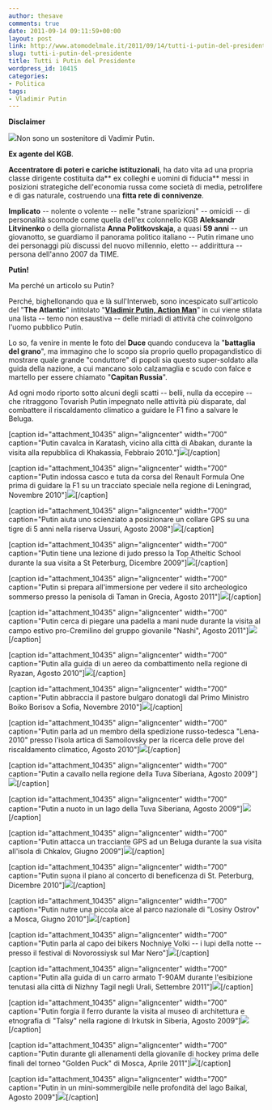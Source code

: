 ```yaml
---
author: thesave
comments: true
date: 2011-09-14 09:11:59+00:00
layout: post
link: http://www.atomodelmale.it/2011/09/14/tutti-i-putin-del-presidente/
slug: tutti-i-putin-del-presidente
title: Tutti i Putin del Presidente
wordpress_id: 10415
categories:
- Politica
tags:
- Vladimir Putin
---
```


**Disclaimer**

![](http://www.atomodelmale.it/wp-content/uploads/2011/09/Putin24-300x215.jpg)Non sono un sostenitore di Vadimir Putin.

**Ex agente del KGB**.

**Accentratore di poteri e cariche istituzionali**, ha dato vita ad una propria classe dirigente costituita da** ex colleghi e uomini di fiducia** messi in posizioni strategiche dell'economia russa come società di media, petrolifere e di gas naturale, costruendo una **fitta rete di connivenze**.

**Implicato** -- nolente o volente -- nelle "strane sparizioni" -- omicidi -- di personalità scomode come quella dell'ex colonnello KGB **Aleksandr Litvinenko** o della giornalista **Anna Politkovskaja**, a quasi **59 anni** -- un giovanotto, se guardiamo il panorama politico italiano -- Putin rimane uno dei personaggi più discussi del nuovo millennio, eletto -- addirittura -- persona dell'anno 2007 da TIME.



**Putin!**

Ma perché un articolo su Putin?

Perché, bighellonando qua e là sull'Interweb, sono incespicato sull'articolo del "**The Atlantic**" intitolato "**[Vladimir Putin, Action Man](http://www.theatlantic.com/infocus/2011/09/vladimir-putin-action-man/100147/)**" in cui viene stilata una lista -- temo non esaustiva -- delle miriadi di attività che coinvolgono l'uomo pubblico Putin.

Lo so, fa venire in mente le foto del **Duce** quando conduceva la "**battaglia del grano**", ma immagino che lo scopo sia proprio quello propagandistico di mostrare quale grande "conduttore" di popoli sia questo super-soldato alla guida della nazione, a cui mancano solo calzamaglia e scudo con falce e martello per essere chiamato "**Capitan Russia**".

Ad ogni modo riporto sotto alcuni degli scatti -- belli, nulla da eccepire -- che ritraggono Tovarish Putin impegnato nelle attività più disparate, dal combattere il riscaldamento climatico a guidare le F1 fino a salvare le Beluga.

[caption id="attachment_10435" align="aligncenter" width="700" caption="Putin cavalca in Karatash, vicino alla città di Abakan, durante la visita alla repubblica di Khakassia, Febbraio 2010."]![](http://www.atomodelmale.it/wp-content/uploads/2011/09/Putin1.jpg)[/caption]

[caption id="attachment_10435" align="aligncenter" width="700" caption="Putin indossa casco e tuta da corsa del Renault Formula One prima di guidare la F1 su un tracciato speciale nella regione di Leningrad, Novembre 2010"]![](http://www.atomodelmale.it/wp-content/uploads/2011/09/Putin2.jpg)[/caption]

[caption id="attachment_10435" align="aligncenter" width="700" caption="Putin aiuta uno scienziato a posizionare un collare GPS su una tigre di 5 anni nella riserva Ussuri, Agosto 2008"]![](http://www.atomodelmale.it/wp-content/uploads/2011/09/Putin3.jpg)[/caption]

[caption id="attachment_10435" align="aligncenter" width="700" caption="Putin tiene una lezione di judo presso la Top Atheltic School durante la sua visita a St Peterburg, Dicembre 2009"]![](http://www.atomodelmale.it/wp-content/uploads/2011/09/Putin4.jpg)[/caption]

[caption id="attachment_10435" align="aligncenter" width="700" caption="Putin si prepara all'immersione per vedere il sito archeologico sommerso presso la penisola di Taman in Grecia, Agosto 2011"]![](http://www.atomodelmale.it/wp-content/uploads/2011/09/Putin5.jpg)[/caption]

[caption id="attachment_10435" align="aligncenter" width="700" caption="Putin cerca di piegare una padella a mani nude durante la visita al campo estivo pro-Cremilino del gruppo giovanile "Nashi", Agosto 2011"]![](http://www.atomodelmale.it/wp-content/uploads/2011/09/Putin10.jpg)[/caption]

[caption id="attachment_10435" align="aligncenter" width="700" caption="Putin alla guida di un aereo da combattimento nella regione di Ryazan, Agosto 2010"]![](http://www.atomodelmale.it/wp-content/uploads/2011/09/Putin12.jpg)[/caption]

[caption id="attachment_10435" align="aligncenter" width="700" caption="Putin abbraccia il pastore bulgaro donatogli dal Primo Ministro Boiko Borisov a Sofia, Novembre 2010"]![](http://www.atomodelmale.it/wp-content/uploads/2011/09/Putin13.jpg)[/caption]

[caption id="attachment_10435" align="aligncenter" width="700" caption="Putin parla ad un membro della spedizione russo-tedesca "Lena-2010" presso l'isola artica di Samoilovsky per la ricerca delle prove del riscaldamento climatico, Agosto 2010"]![](http://www.atomodelmale.it/wp-content/uploads/2011/09/Putin15.jpg)[/caption]

[caption id="attachment_10435" align="aligncenter" width="700" caption="Putin a cavallo nella regione della Tuva Siberiana, Agosto 2009"]![](http://www.atomodelmale.it/wp-content/uploads/2011/09/Putin17.jpg)[/caption]

[caption id="attachment_10435" align="aligncenter" width="700" caption="Putin a nuoto in un lago della Tuva Siberiana, Agosto 2009"]![](http://www.atomodelmale.it/wp-content/uploads/2011/09/Putin18.jpg)[/caption]

[caption id="attachment_10435" align="aligncenter" width="700" caption="Putin attacca un tracciante GPS ad un Beluga durante la sua visita all'isola di Chkalov, Giugno 2009"]![](http://www.atomodelmale.it/wp-content/uploads/2011/09/Putin21.jpg)[/caption]

[caption id="attachment_10435" align="aligncenter" width="700" caption="Putin suona il piano al concerto di beneficenza di St. Peterburg, Dicembre 2010"]![](http://www.atomodelmale.it/wp-content/uploads/2011/09/Putin22.jpg)[/caption]

[caption id="attachment_10435" align="aligncenter" width="700" caption="Putin nutre una piccola alce al parco nazionale di "Losiny Ostrov" a Mosca, Giugno 2010"]![](http://www.atomodelmale.it/wp-content/uploads/2011/09/Putin23.jpg)[/caption]

[caption id="attachment_10435" align="aligncenter" width="700" caption="Putin parla al capo dei bikers Nochniye Volki -- i lupi della notte -- presso il festival di Novorossiysk sul Mar Nero"]![](http://www.atomodelmale.it/wp-content/uploads/2011/09/Putin24.jpg)[/caption]

[caption id="attachment_10435" align="aligncenter" width="700" caption="Putin alla guida di un carro armato T-90AM durante l'esibizione tenutasi alla città di Nizhny Tagil negli Urali, Settembre 2011"]![](http://www.atomodelmale.it/wp-content/uploads/2011/09/Putin27.jpg)[/caption]

[caption id="attachment_10435" align="aligncenter" width="700" caption="Putin forgia il ferro durante la visita al museo di architettura e etnografia di "Talsy" nella ragione di Irkutsk in Siberia, Agosto 2009"]![](http://www.atomodelmale.it/wp-content/uploads/2011/09/Putin28.jpg)[/caption]

[caption id="attachment_10435" align="aligncenter" width="700" caption="Putin durante gli allenamenti della giovanile di hockey prima delle finali del torneo "Golden Puck" di Mosca, Aprile 2011"]![](http://www.atomodelmale.it/wp-content/uploads/2011/09/Putin29.jpg)[/caption]

[caption id="attachment_10435" align="aligncenter" width="700" caption="Putin in un mini-sommergibile nelle profondità del lago Baikal, Agosto 2009"]![](http://www.atomodelmale.it/wp-content/uploads/2011/09/Putin31.jpg)[/caption]

